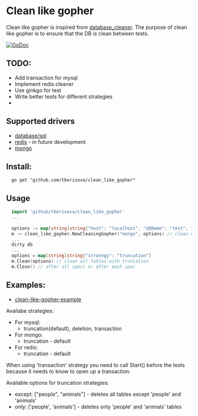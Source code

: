 # Clean like gopher

Clean like gopher is inspired from [database_cleaner](https://github.com/DatabaseCleaner/database_cleaner). The purpose of clean
like gopher is to ensure that the DB is clean between tests.

[![GoDoc](https://godoc.org/github.com/tborisova/clean_like_gopher?status.png)](https://godoc.org/github.com/tborisova/clean_like_gopher)

## TODO:
 * Add transaction for mysql
 * Implement redis cleaner
 * Use ginkgo for test
 * Write better tests for different strategies
 * 
 
## Supported drivers
   * [database/sql](http://golang.org/pkg/database/sql/) 
   * [redis](https://github.com/go-redis/redis) - in future development
   * [mongo](https://labix.org/mgo)

## Install:
```
  go get "github.com/tborisova/clean_like_gopher"
```
## Usage

```go
  import 'github/tborisova/clean_like_gopher'
  ...
  
  options := map[string]string{"host": "localhost", "dbName": "test", "port": "27017"}
  m := clean_like_gopher.NewCleaningGopher("mongo", options) // clean collection 'test' using mongo driver and truncation strategy
  ...
  dirty db
  ...
  options = map[string]string{"strategy": "truncation"}
  m.Clean(options) // clean all tables with truncation
  m.Close() // after all specs or after each spec
```

## Examples: 
 
  * [clean-like-gopher-example](https://github.com/tborisova/examples-cleaning-gopher)
  
Availabe strategies:

  * For mysql:
    * truncation(default), deletion, transaction
  * For mongo:
    * truncation - default
  * For redis:
    * truncation - default

When using 'transaction' strategy you need to call Start() before the tests because it needs to know to open up a transaction.

Available options for truncation strategies:
  
  * except: ["people", "animals"] - deletes all tables except 'people' and 'animals'
  * only: ['people', 'animals'] - deletes only 'people' and 'animals' tables
